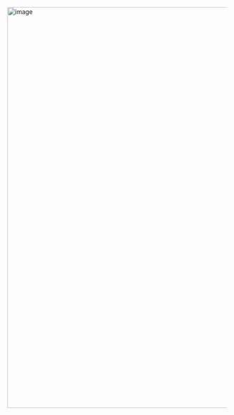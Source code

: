 <img width="1139" height="921" alt="image" src="https://github.com/user-attachments/assets/c0b68528-e018-432c-aadc-8064a8c2f91c" />
